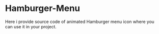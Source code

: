 # Hamburger-Menu
Here i provide source code of animated Hamburger menu icon where you can use it in your project.
